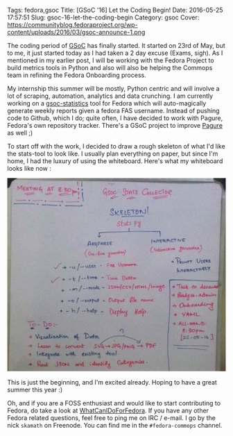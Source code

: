 Tags: fedora,gsoc
Title: [GSoC '16] Let the Coding Begin!
Date: 2016-05-25 17:57:51
Slug: gsoc-16-let-the-coding-begin
Category: gsoc
Cover: https://communityblog.fedoraproject.org/wp-content/uploads/2016/03/gsoc-announce-1.png


The coding period of [GSoC](http://summerofcode.withgoogle.com) has finally started. It started on 23rd of May, but to me, it just started today as I had taken a 2 day excuse (Exams, sigh). As I mentioned in my earlier post, I will be working with the Fedora Project to build metrics tools in Python and also will also be helping the Commops team in refining the Fedora Onboarding process.

My internship this summer will be mostly, Python centric and will involve a lot of scraping, automation, analytics and data crunching. I am currently working on a [gsoc-statistics](https://pagure.io/gsoc-stats) tool for Fedora which will auto-magically generate weekly reports given a fedora FAS username. Instead of pushing code to Github, which I do; quite often, I have decided to work with Pagure, Fedora's own repository tracker. There's a GSoC project to improve [Pagure](http://pagure.io) as well ;)

To start off with the work, I decided to draw a rough skeleton of what I'd like the stats-tool to look like. I usually plan everything on paper, but since I'm home, I had the luxury of using the whiteboard. Here's what my whiteboard looks like now :

![Image of my whiteboard](images/P_20160525_231250_1-1.jpg)

This is just the beginning, and I'm excited already. Hoping to have a great summer this year :)

Oh, and if you are a FOSS enthusiast and would like to start contributing to Fedora, do take a look at [WhatCanIDoForFedora](http://whatcanidoforfedora.org). If you have any other Fedora related questions, feel free to ping me on IRC / e-mail. I go by the nick `skamath` on Freenode. You can find me in the `#fedora-commops` channel.
